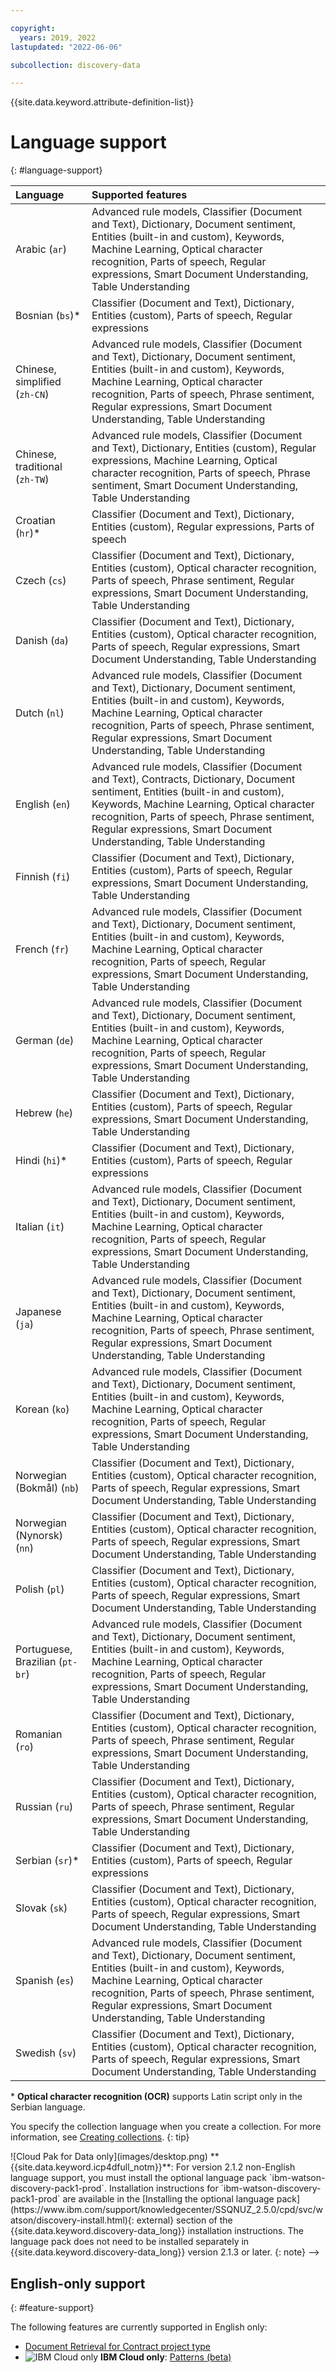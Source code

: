 ```yaml
---

copyright:
  years: 2019, 2022
lastupdated: "2022-06-06"

subcollection: discovery-data

---
```


{{site.data.keyword.attribute-definition-list}}

# Language support
{: #language-support}

| Language | Supported features|
|:---|:---|
| Arabic (`ar`) | Advanced rule models, Classifier (Document and Text), Dictionary, Document sentiment, Entities (built-in and custom), Keywords, Machine Learning, Optical character recognition, Parts of speech, Regular expressions, Smart Document Understanding, Table Understanding |
| Bosnian (`bs`)\* | Classifier (Document and Text), Dictionary, Entities (custom), Parts of speech, Regular expressions |
| Chinese, simplified (`zh-CN`) | Advanced rule models, Classifier (Document and Text), Dictionary, Document sentiment, Entities (built-in and custom), Keywords, Machine Learning, Optical character recognition, Parts of speech, Phrase sentiment, Regular expressions, Smart Document Understanding, Table Understanding|
| Chinese, traditional (`zh-TW`) | Advanced rule models, Classifier (Document and Text), Dictionary, Entities (custom), Regular expressions, Machine Learning, Optical character recognition, Parts of speech, Phrase sentiment, Smart Document Understanding, Table Understanding |
| Croatian (`hr`)\* | Classifier (Document and Text), Dictionary, Entities (custom), Regular expressions, Parts of speech |
| Czech (`cs`) | Classifier (Document and Text), Dictionary, Entities (custom), Optical character recognition, Parts of speech, Phrase sentiment, Regular expressions, Smart Document Understanding, Table Understanding  |
| Danish (`da`) | Classifier (Document and Text), Dictionary, Entities (custom), Optical character recognition, Parts of speech, Regular expressions, Smart Document Understanding, Table Understanding |
| Dutch (`nl`) | Advanced rule models, Classifier (Document and Text), Dictionary, Document sentiment, Entities (built-in and custom), Keywords, Machine Learning, Optical character recognition, Parts of speech, Phrase sentiment, Regular expressions, Smart Document Understanding, Table Understanding |
| English (`en`) | Advanced rule models, Classifier (Document and Text), Contracts, Dictionary, Document sentiment, Entities (built-in and custom), Keywords, Machine Learning, Optical character recognition, Parts of speech, Phrase sentiment, Regular expressions, Smart Document Understanding, Table Understanding |
| Finnish (`fi`) | Classifier (Document and Text), Dictionary, Entities (custom), Parts of speech, Regular expressions, Smart Document Understanding, Table Understanding |
| French (`fr`) | Advanced rule models, Classifier (Document and Text), Dictionary, Document sentiment, Entities (built-in and custom), Keywords, Machine Learning, Optical character recognition, Parts of speech, Regular expressions, Smart Document Understanding, Table Understanding |
| German (`de`) | Advanced rule models, Classifier (Document and Text), Dictionary, Document sentiment, Entities (built-in and custom), Keywords, Machine Learning, Optical character recognition, Parts of speech, Regular expressions, Smart Document Understanding, Table Understanding |
| Hebrew (`he`) | Classifier (Document and Text), Dictionary, Entities (custom), Parts of speech, Regular expressions, Smart Document Understanding, Table Understanding |
| Hindi (`hi`)\* | Classifier (Document and Text), Dictionary, Entities (custom), Parts of speech, Regular expressions |
| Italian (`it`) | Advanced rule models, Classifier (Document and Text), Dictionary, Document sentiment, Entities (built-in and custom), Keywords, Machine Learning, Optical character recognition, Parts of speech, Regular expressions, Smart Document Understanding, Table Understanding |
| Japanese (`ja`) | Advanced rule models, Classifier (Document and Text), Dictionary, Document sentiment, Entities (built-in and custom), Keywords, Machine Learning, Optical character recognition, Parts of speech, Phrase sentiment, Regular expressions, Smart Document Understanding, Table Understanding |
| Korean (`ko`) | Advanced rule models, Classifier (Document and Text), Dictionary, Document sentiment, Entities (built-in and custom), Keywords, Machine Learning, Optical character recognition, Parts of speech, Regular expressions, Smart Document Understanding, Table Understanding |
| Norwegian (Bokma&#778;l) (`nb`) | Classifier (Document and Text), Dictionary, Entities (custom), Optical character recognition, Parts of speech, Regular expressions, Smart Document Understanding, Table Understanding |
| Norwegian (Nynorsk) (`nn`) | Classifier (Document and Text), Dictionary, Entities (custom), Optical character recognition, Parts of speech, Regular expressions, Smart Document Understanding, Table Understanding |
| Polish (`pl`) | Classifier (Document and Text), Dictionary, Entities (custom), Optical character recognition, Parts of speech, Regular expressions, Smart Document Understanding, Table Understanding |
| Portuguese, Brazilian (`pt-br`) | Advanced rule models, Classifier (Document and Text), Dictionary, Document sentiment, Entities (built-in and custom), Keywords, Machine Learning, Optical character recognition, Parts of speech, Regular expressions, Smart Document Understanding, Table Understanding |
| Romanian (`ro`) | Classifier (Document and Text), Dictionary, Entities (custom), Optical character recognition, Parts of speech, Phrase sentiment, Regular expressions, Smart Document Understanding, Table Understanding  |
| Russian (`ru`) | Classifier (Document and Text), Dictionary, Entities (custom), Optical character recognition, Parts of speech, Phrase sentiment, Regular expressions, Smart Document Understanding, Table Understanding |
| Serbian (`sr`)\* | Classifier (Document and Text), Dictionary, Entities (custom), Parts of speech, Regular expressions|
| Slovak (`sk`) | Classifier (Document and Text), Dictionary, Entities (custom), Optical character recognition, Parts of speech, Regular expressions, Smart Document Understanding, Table Understanding |
| Spanish (`es`) | Advanced rule models, Classifier (Document and Text), Dictionary, Document sentiment, Entities (built-in and custom), Keywords, Machine Learning, Optical character recognition, Parts of speech, Phrase sentiment, Regular expressions, Smart Document Understanding, Table Understanding  |
| Swedish (`sv`) | Classifier (Document and Text), Dictionary, Entities (custom), Optical character recognition, Parts of speech, Regular expressions, Smart Document Understanding, Table Understanding |

\* **Optical character recognition (OCR)** supports Latin script only in the Serbian language.

You specify the collection language when you create a collection. For more information, see [Creating collections](/docs/discovery-data?topic=discovery-data-collections).
{: tip}

<!--> ![Cloud Pak for Data only](images/desktop.png) **{{site.data.keyword.icp4dfull_notm}}**: For version 2.1.2 non-English language support, you must install the optional language pack `ibm-watson-discovery-pack1-prod`. Installation instructions for `ibm-watson-discovery-pack1-prod` are available in the [Installing the optional language pack](https://www.ibm.com/support/knowledgecenter/SSQNUZ_2.5.0/cpd/svc/watson/discovery-install.html){: external} section of the {{site.data.keyword.discovery-data_long}} installation instructions. The language pack does not need to be installed separately in {{site.data.keyword.discovery-data_long}} version 2.1.3 or later.
{: note}
-->
## English-only support
{: #feature-support}

The following features are currently supported in English only:

-  [Document Retrieval for Contract project type](/docs/discovery-data?topic=discovery-data-projects#doc-retrieval-contracts)
-  ![IBM Cloud only](images/ibm-cloud.png) **IBM Cloud only**: [Patterns (beta)](/docs/discovery-data?topic=discovery-data-domain#patterns)

